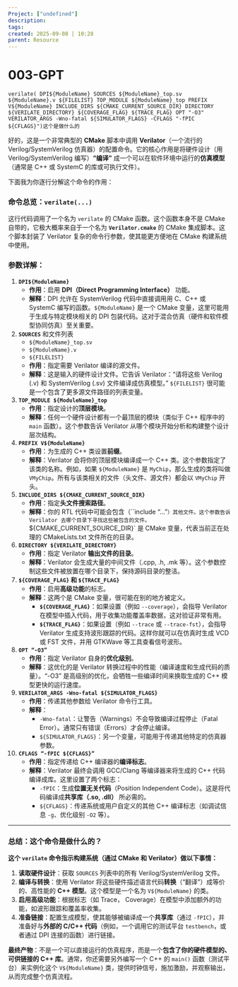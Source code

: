 ```yaml
---
Project: ["undefined"]
description: 
tags: 
created: 2025-09-08 | 10:28
parent: Resource
---
```

# 003-GPT
```
verilate( DPI${ModuleName} SOURCES ${ModuleName}_top.sv ${ModuleName}.v ${FILELIST} TOP_MODULE ${ModuleName}_top PREFIX V${ModuleName} INCLUDE_DIRS ${CMAKE_CURRENT_SOURCE_DIR} DIRECTORY ${VERILATE_DIRECTORY} ${COVERAGE_FLAG} ${TRACE_FLAG} OPT "-O3" VERILATOR_ARGS -Wno-fatal ${SIMULATOR_FLAGS} -CFLAGS "-fPIC ${CFLAGS}")这个是做什么的
```

好的，这是一个非常典型的 **CMake** 脚本中调用 **Verilator**（一个流行的 Verilog/SystemVerilog 仿真器）的配置命令。它的核心作用是将硬件设计（用 Verilog/SystemVerilog 编写）**“编译”** 成一个可以在软件环境中运行的**仿真模型**（通常是 C++ 或 SystemC 的库或可执行文件）。

下面我为你逐行分解这个命令的作用：

### 命令总览：`verilate(...)`

这行代码调用了一个名为 `verilate` 的 CMake 函数。这个函数本身不是 CMake 自带的，它极大概率来自于一个名为 **`Verilator.cmake`** 的 CMake 集成脚本。这个脚本封装了 Verilator 复杂的命令行参数，使其能更方便地在 CMake 构建系统中使用。

### 参数详解：

1. **`DPI${ModuleName}`**
    - **作用**：启用 **DPI（Direct Programming Interface）** 功能。
    - **解释**：DPI 允许在 SystemVerilog 代码中直接调用用 C、C++ 或 SystemC 编写的函数。`${ModuleName}` 是一个 CMake 变量，这里可能用于生成与特定模块相关的 DPI 包装代码。这对于混合仿真（硬件和软件模型协同仿真）至关重要。
2. **`SOURCES`** 和文件列表
    - `${ModuleName}_top.sv`
    - `${ModuleName}.v`
    - `${FILELIST}`
    - **作用**：指定需要 Verilator 编译的源文件。
    - **解释**：这是输入的硬件设计文件。它告诉 Verilator：“请将这些 Verilog (.v) 和 SystemVerilog (.sv) 文件编译成仿真模型。” `${FILELIST}` 很可能是一个包含了更多源文件路径的列表变量。
3. **`TOP_MODULE ${ModuleName}_top`**
    - **作用**：指定设计的**顶层模块**。
    - **解释**：任何一个硬件设计都有一个最顶层的模块（类似于 C++ 程序中的 `main` 函数）。这个参数告诉 Verilator 从哪个模块开始分析和构建整个设计层次结构。
4. **`PREFIX V${ModuleName}`**
    - **作用**：为生成的 C++ 类设置**前缀**。
    - **解释**：Verilator 会将你的顶层模块编译成一个 C++ 类。这个参数指定了该类的名称。例如，如果 `${ModuleName}` 是 `MyChip`，那么生成的类将叫做 `VMyChip`。所有与该类相关的文件（头文件、源文件）都会以 `VMyChip` 开头。
5. **`INCLUDE_DIRS ${CMAKE_CURRENT_SOURCE_DIR}`**
    - **作用**：指定**头文件搜索路径**。
    - **解释**：你的 RTL 代码中可能会包含（``include “...”`）其他文件。这个参数告诉 Verilator 去哪个目录下寻找这些被包含的文件。`${CMAKE_CURRENT_SOURCE_DIR}` 是 CMake 变量，代表当前正在处理的 CMakeLists.txt 文件所在的目录。
6. **`DIRECTORY ${VERILATE_DIRECTORY}`**
    - **作用**：指定 Verilator **输出文件的目录**。
    - **解释**：Verilator 会生成大量的中间文件（.cpp, .h, .mk 等）。这个参数控制这些文件被放置在哪个目录下，保持源码目录的整洁。
7. **`${COVERAGE_FLAG}` 和 `${TRACE_FLAG}`**
    - **作用**：启用**高级功能**的标志。
    - **解释**：这两个是 CMake 变量，很可能在别的地方被定义。
        - **`${COVERAGE_FLAG}`**：如果设置（例如 `--coverage`），会指导 Verilator 在模型中插入代码，用于收集功能覆盖率数据，这对验证非常有用。
        - **`${TRACE_FLAG}`**：如果设置（例如 `--trace` 或 `--trace-fst`），会指导 Verilator 生成支持波形跟踪的代码。这样你就可以在仿真时生成 VCD 或 FST 文件，并用 GTKWave 等工具查看信号波形。
8. **`OPT “-O3”`**
    - **作用**：指定 Verilator 自身的**优化级别**。
    - **解释**：这优化的是 Verilator 转换过程中的性能（编译速度和生成代码的质量）。“-O3” 是高级别的优化，会牺牲一些编译时间来换取生成的 C++ 模型更快的运行速度。
9. **`VERILATOR_ARGS -Wno-fatal ${SIMULATOR_FLAGS}`**
    - **作用**：传递其他参数给 Verilator 命令行工具。
    - **解释**：
        - `-Wno-fatal`：让警告（Warnings）不会导致编译过程停止（Fatal Error）。通常只有错误（Errors）才会停止编译。
        - `${SIMULATOR_FLAGS}`：另一个变量，可能用于传递其他特定的仿真器参数。
10. **`CFLAGS “-fPIC ${CFLAGS}”`**
    - **作用**：指定传递给 C++ 编译器的**编译标志**。
    - **解释**：Verilator 最终会调用 GCC/Clang 等编译器来将生成的 C++ 代码编译成库。这里设置了两个标志：
        - `-fPIC`：生成**位置无关代码**（Position Independent Code）。这是将代码编译成**共享库（.so, .dll）** 所必需的。
        - `${CFLAGS}`：传递系统或用户自定义的其他 C++ 编译标志（如调试信息 `-g`、优化级别 `-O2` 等）。
---

### 总结：这个命令是做什么的？
**这个 `verilate` 命令指示构建系统（通过 CMake 和 Verilator）做以下事情：**
1. **读取硬件设计**：获取 `SOURCES` 列表中的所有 Verilog/SystemVerilog 文件。
2. **编译与转换**：使用 Verilator 将这些硬件描述语言代码**转换**（“翻译”）成等价的、高性能的 **C++ 模型**。这个模型是一个名为 `V${ModuleName}` 的类。
3. **启用高级功能**：根据标志（如 Trace， Coverage）在模型中添加额外的功能，如波形跟踪和覆盖率收集。
4. **准备链接**：配置生成模型，使其能够被编译成一个**共享库**（通过 `-fPIC`），并准备好与**外部的 C/C++ 代码**（例如，一个调用它的测试平台 `testbench`，或者通过 DPI 连接的函数）进行链接。

**最终产物**：不是一个可以直接运行的仿真程序，而是一个**包含了你的硬件模型的、可供链接的 C++ 库**。通常，你还需要另外编写一个 C++ 的 `main()` 函数（测试平台）来实例化这个 `V${ModuleName}` 类，提供时钟信号，施加激励，并观察输出，从而完成整个仿真流程。


